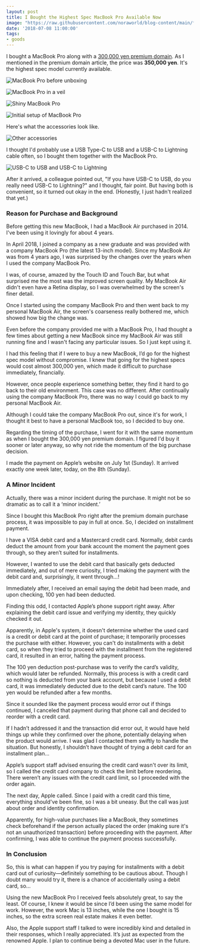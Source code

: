 ```yaml
---
layout: post
title: I Bought the Highest Spec MacBook Pro Available Now
image: "https://raw.githubusercontent.com/noraworld/blog-content/main/full-spec-macbook-pro-15-inch/IMG_1182-1.jpg"
date: '2018-07-08 11:00:00'
tags:
- goods
---
```


I bought a MacBook Pro along with a [300,000 yen premium domain](https://noraworld.blog/get-noraworld-com/). As I mentioned in the premium domain article, the price was **350,000 yen**. It's the highest spec model currently available.

![MacBook Pro before unboxing](https://raw.githubusercontent.com/noraworld/blog-content/main/full-spec-macbook-pro-15-inch/IMG_1182.jpg)

![MacBook Pro in a veil](https://raw.githubusercontent.com/noraworld/blog-content/main/full-spec-macbook-pro-15-inch/IMG_1183.jpg)

![Shiny MacBook Pro](https://raw.githubusercontent.com/noraworld/blog-content/main/full-spec-macbook-pro-15-inch/IMG_1184.jpg)

![Initial setup of MacBook Pro](https://raw.githubusercontent.com/noraworld/blog-content/main/full-spec-macbook-pro-15-inch/IMG_1197.jpg)

Here's what the accessories look like.

![Other accessories](https://raw.githubusercontent.com/noraworld/blog-content/main/full-spec-macbook-pro-15-inch/IMG_1185.jpg)

I thought I'd probably use a USB Type-C to USB and a USB-C to Lightning cable often, so I bought them together with the MacBook Pro.

![USB-C to USB and USB-C to Lightning](https://raw.githubusercontent.com/noraworld/blog-content/main/full-spec-macbook-pro-15-inch/IMG_1178.jpg)

After it arrived, a colleague pointed out, "If you have USB-C to USB, do you really need USB-C to Lightning?" and I thought, fair point. But having both is convenient, so it turned out okay in the end. (Honestly, I just hadn't realized that yet.)

### Reason for Purchase and Background
Before getting this new MacBook, I had a MacBook Air purchased in 2014. I've been using it lovingly for about 4 years.

In April 2018, I joined a company as a new graduate and was provided with a company MacBook Pro (the latest 13-inch model). Since my MacBook Air was from 4 years ago, I was surprised by the changes over the years when I used the company MacBook Pro.

I was, of course, amazed by the Touch ID and Touch Bar, but what surprised me the most was the improved screen quality. My MacBook Air didn't even have a Retina display, so I was overwhelmed by the screen's finer detail.

Once I started using the company MacBook Pro and then went back to my personal MacBook Air, the screen's coarseness really bothered me, which showed how big the change was.

Even before the company provided me with a MacBook Pro, I had thought a few times about getting a new MacBook since my MacBook Air was still running fine and I wasn't facing any particular issues. So I just kept using it.

I had this feeling that if I were to buy a new MacBook, I’d go for the highest spec model without compromise. I knew that going for the highest specs would cost almost 300,000 yen, which made it difficult to purchase immediately, financially.

However, once people experience something better, they find it hard to go back to their old environment. This case was no different. After continually using the company MacBook Pro, there was no way I could go back to my personal MacBook Air.

Although I could take the company MacBook Pro out, since it's for work, I thought it best to have a personal MacBook too, so I decided to buy one.

Regarding the timing of the purchase, I went for it with the same momentum as when I bought the 300,000 yen premium domain. I figured I'd buy it sooner or later anyway, so why not ride the momentum of the big purchase decision.

I made the payment on Apple’s website on July 1st (Sunday). It arrived exactly one week later, today, on the 8th (Sunday).

### A Minor Incident
Actually, there was a minor incident during the purchase. It might not be so dramatic as to call it a ‘minor incident.’

Since I bought this MacBook Pro right after the premium domain purchase process, it was impossible to pay in full at once. So, I decided on installment payment.

I have a VISA debit card and a Mastercard credit card. Normally, debit cards deduct the amount from your bank account the moment the payment goes through, so they aren’t suited for installments.

However, I wanted to use the debit card that basically gets deducted immediately, and out of mere curiosity, I tried making the payment with the debit card and, surprisingly, it went through...!

Immediately after, I received an email saying the debit had been made, and upon checking, 100 yen had been deducted.

Finding this odd, I contacted Apple’s phone support right away. After explaining the debit card issue and verifying my identity, they quickly checked it out.

Apparently, in Apple's system, it doesn't determine whether the used card is a credit or debit card at the point of purchase; it temporarily processes the purchase with either. However, you can't do installments with a debit card, so when they tried to proceed with the installment from the registered card, it resulted in an error, halting the payment process.

The 100 yen deduction post-purchase was to verify the card’s validity, which would later be refunded. Normally, this process is with a credit card so nothing is deducted from your bank account, but because I used a debit card, it was immediately deducted due to the debit card’s nature. The 100 yen would be refunded after a few months.

Since it sounded like the payment process would error out if things continued, I canceled that payment during that phone call and decided to reorder with a credit card.

If I hadn’t addressed it and the transaction did error out, it would have held things up while they confirmed over the phone, potentially delaying when the product would arrive. I was glad I contacted them swiftly to handle the situation. But honestly, I shouldn’t have thought of trying a debit card for an installment plan...

Apple’s support staff advised ensuring the credit card wasn't over its limit, so I called the credit card company to check the limit before reordering. There weren’t any issues with the credit card limit, so I proceeded with the order again.

The next day, Apple called. Since I paid with a credit card this time, everything should've been fine, so I was a bit uneasy. But the call was just about order and identity confirmation.

Apparently, for high-value purchases like a MacBook, they sometimes check beforehand if the person actually placed the order (making sure it's not an unauthorized transaction) before proceeding with the payment. After confirming, I was able to continue the payment process successfully.

### In Conclusion
So, this is what can happen if you try paying for installments with a debit card out of curiosity—definitely something to be cautious about. Though I doubt many would try it, there is a chance of accidentally using a debit card, so...

Using the new MacBook Pro I received feels absolutely great, to say the least. Of course, I knew it would be since I’d been using the same model for work. However, the work Mac is 13 inches, while the one I bought is 15 inches, so the extra screen real estate makes it even better.

Also, the Apple support staff I talked to were incredibly kind and detailed in their responses, which I really appreciated. It’s just as expected from the renowned Apple. I plan to continue being a devoted Mac user in the future.
